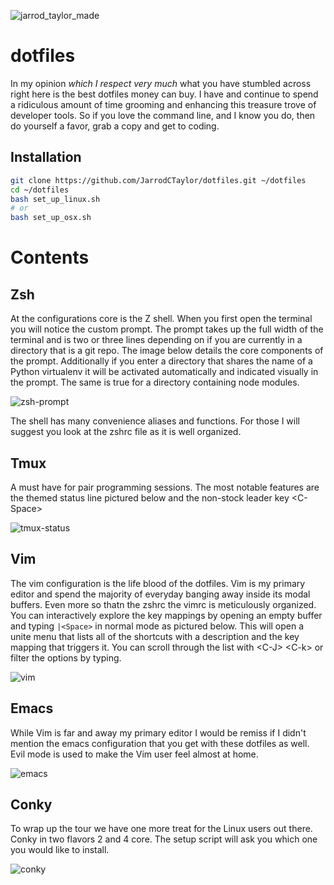 ![jarrod_taylor_made](https://cloud.githubusercontent.com/assets/4416952/4179463/baa22c1a-36c7-11e4-8d8b-b0d1cee0caa6.png)

# dotfiles

In my opinion *which I respect very much* what you have stumbled across right here is the best dotfiles money can buy. I have and continue to spend a ridiculous amount of time grooming and enhancing this treasure trove of developer tools. So if you love the command line, and I know you do, then do yourself a favor, grab a copy and get to coding.

## Installation

``` bash
git clone https://github.com/JarrodCTaylor/dotfiles.git ~/dotfiles
cd ~/dotfiles 
bash set_up_linux.sh
# or
bash set_up_osx.sh
```

# Contents 

## Zsh

At the configurations core is the Z shell. When you first open the terminal you will notice the custom prompt. The prompt takes up the full width of the terminal and is two or three lines depending on if you are currently in a directory that is a git repo. The image below details the core components of the prompt. Additionally if you enter a directory that shares the name of a Python virtualenv it will be activated automatically and indicated visually in the prompt. The same is true for a directory containing node modules. 

![zsh-prompt](https://cloud.githubusercontent.com/assets/4416952/4179773/ecec6e52-36d5-11e4-9317-bd6af3313e73.png)

The shell has many convenience aliases and functions. For those I will suggest you look at the zshrc file as it is well organized. 

## Tmux

A must have for pair programming sessions. The most notable features are the themed status line pictured below and the non-stock leader key \<C-Space>

![tmux-status](https://cloud.githubusercontent.com/assets/4416952/4179937/429dc236-36dd-11e4-87ad-1aca9966db8d.png)

## Vim

The vim configuration is the life blood of the dotfiles. Vim is my primary editor and spend the majority of everyday banging away inside its modal buffers. Even more so thatn the zshrc the vimrc is meticulously organized. You can interactively explore the key mappings by opening an empty buffer and typing `|<Space>` in normal mode as pictured below. This will open a unite menu that lists all of the shortcuts with a description and the key mapping that triggers it. You can scroll through the list with \<C-J> \<C-k> or filter the options by typing.

![vim](https://cloud.githubusercontent.com/assets/4416952/4179851/d820ceba-36d9-11e4-8818-0aee5eb7b096.gif)

## Emacs

While Vim is far and away my primary editor I would be remiss if I didn't mention the emacs configuration that you get with these dotfiles as well. Evil mode is used to make the Vim user feel almost at home. 

![emacs](https://cloud.githubusercontent.com/assets/4416952/4180166/c5b4124e-36ea-11e4-8f21-2cef1009c2d7.gif)

## Conky

To wrap up the tour we have one more treat for the Linux users out there. Conky in two flavors 2 and 4 core. The setup script will ask you which one you would like to install.

![conky](https://cloud.githubusercontent.com/assets/4416952/4180173/3ffd4868-36eb-11e4-84a9-2b50f8c00694.png)
